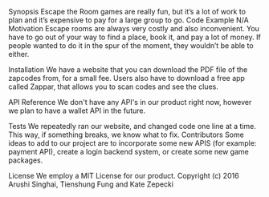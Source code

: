 Synopsis
	Escape the Room games are really fun, but it’s a lot of work to plan and it’s expensive to pay for a large group to go.
Code Example
	N/A
Motivation
	Escape rooms are always very costly and also inconvenient. You have to go out of your way to find a place, book it, and pay a lot of money. If people wanted to do it in the spur of the moment, they wouldn’t be able to either.

Installation
	We have a website that you can download the PDF file of the zapcodes from, for a small fee. Users also have to download a free app called Zappar, that allows you to scan codes and see the clues.

API Reference
	We don't have any API's in our product right now, however we plan to have a wallet API in the future.

Tests
	We repeatedly ran our website, and changed code one line at a time. This way, if something breaks, we know what to fix.
Contributors
	Some ideas to add to our project are to incorporate some new APIS (for example: payment API), create a login backend system, or create some new game packages. 

License
	We employ a MIT License for our product.
	Copyright (c) 2016 Arushi Singhai, Tienshung Fung and Kate Zepecki
	